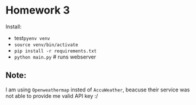 Homework 3
===================

Install:

- test`pyenv venv`
- `source venv/bin/activate`
- `pip install -r requirements.txt`
- `python main.py` # runs webserver


Note:
---------

I am using `Openweathermap` insted of `AccuWeather`, beacuse their service was not able to provide me valid API key :/
